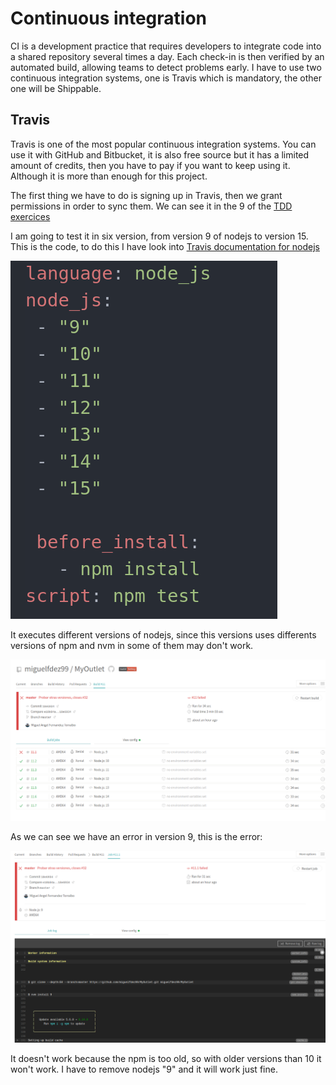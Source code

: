 # Continuous integration

CI is a development practice that requires developers to integrate code into a shared repository several times a day. Each check-in is then verified by an automated build, allowing teams to detect problems early.
I have to use two continuous integration systems, one is Travis which is mandatory, the other one will be Shippable.

## Travis

Travis is one of the most popular continuous integration systems. You can use it
with GitHub and Bitbucket, it is also free source but it has a limited amount of credits, then you have to pay if you want to keep using it. Although it is
more than enough for this project.

The first thing we have to do is signing up in Travis, then we grant permissions
in order to sync them. We can see it in the 9 of the [TDD exercices](https://github.com/miguelfdez99/Ejercicios-IV/blob/main/docs/ic.md)

I am going to test it in six version, from version 9 of nodejs to version 15.
This is the code, to do this I have look into [Travis documentation for nodejs](https://docs.travis-ci.com/user/languages/javascript-with-nodejs/)

![](img/travis1.png)


It executes different versions of nodejs, since this versions uses differents versions of npm and nvm in some of them may don't work.

![](img/travis_prueba.png)

As we can see we have an error in version 9, this is the error:

![](img/travis_error.png)

It doesn't work because the npm is too old, so with older versions than 10 it won't work. I have to remove nodejs "9" and it will work just fine.
